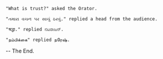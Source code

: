     "What is trust?" asked the Orator.

    "તમારા વચન પર સાચું ઠરવું." replied a head from the audience.

    "श्रद्धा." replied ನಟರಾಜನ್.

    "நம்பிக்கை" replied நரேஷ்.


-- The End.